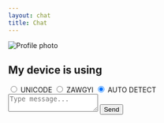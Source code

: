 ```yaml
---
layout: chat
title: Chat
---
```


<section class="avenue-messenger">
 <div class="agent-face">
  <div class="half">
   <img class="agent circle" src="" alt="Profile photo" alt="Jesse Tino"></div>
 </div>
 <div class="chat">
    <div class="chat-title">
      <h1>My device is using</h1>
      <input type="radio" name="fontOption" value="unicode"> UNICODE
      <input type="radio" name="fontOption" value="zawgyi"> ZAWGYI
      <input type="radio" name="fontOption" value="" checked> AUTO DETECT
      <!-- <h2>RE/MAX</h2>
      <figure class="avatar">
      <img src="http://askavenue.com/img/17.jpg" /></figure> -->
    </div>
    <div class="messages">
      <div class="messages-content"></div>
    </div>
    <div class="message-box">
      <textarea type="text" class="message-input" placeholder="Type message..."></textarea>
      <button type="submit" class="message-submit">Send</button>
    </div>
  </div>
</section>


